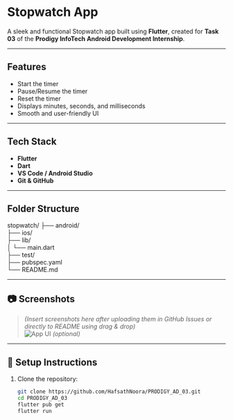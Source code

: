 #  Stopwatch App

A sleek and functional Stopwatch app built using **Flutter**, created for **Task 03** of the **Prodigy InfoTech Android Development Internship**.

---

##  Features

- Start the timer
- Pause/Resume the timer
- Reset the timer
- Displays minutes, seconds, and milliseconds
- Smooth and user-friendly UI

---

##  Tech Stack

- **Flutter**
- **Dart**
- **VS Code / Android Studio**
- **Git & GitHub**

---

##  Folder Structure

stopwatch/
├── android/  
├── ios/  
├── lib/  
│   └── main.dart  
├── test/  
├── pubspec.yaml  
└── README.md  

---

## 📷 Screenshots

> *(Insert screenshots here after uploading them in GitHub Issues or directly to README using drag & drop)*  
> ![App UI]() *(optional)*

---

## 🔧 Setup Instructions

1. Clone the repository:
   ```bash
   git clone https://github.com/HafsathNoora/PRODIGY_AD_03.git
   cd PRODIGY_AD_03
   flutter pub get
   flutter run
